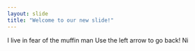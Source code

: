 ```yaml
---
layout: slide
title: "Welcome to our new slide!"
---
```

I live in fear of the muffin man
Use the left arrow to go back! Ni
